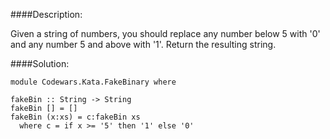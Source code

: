 ####Description:

Given a string of numbers, you should replace any number below 5 with '0' and any number 5 and above with '1'. Return the resulting string.


####Solution:

	module Codewars.Kata.FakeBinary where

	fakeBin :: String -> String
	fakeBin [] = []
	fakeBin (x:xs) = c:fakeBin xs
	  where c = if x >= '5' then '1' else '0'
